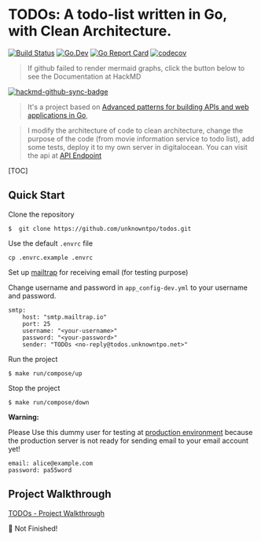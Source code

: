 # TODOs: A todo-list written in Go, with Clean Architecture.


[![Build Status](https://drone.unknowntpo.net/api/badges/unknowntpo/todos/status.svg?ref=refs/heads/master)](https://drone.unknowntpo.net/unknowntpo/todos)
[![Go.Dev](https://godoc.org/github.com/unknowntpo/todos?status.svg=)](https://pkg.go.dev/github.com/unknowntpo/todos?utm_source=godoc) [![Go Report Card](https://goreportcard.com/badge/github.com/unknowntpo/todos)](https://goreportcard.com/report/github.com/unknowntpo/todos) [![codecov](https://codecov.io/gh/unknowntpo/todos/branch/master/graph/badge.svg?token=UV6IIUUCW2)](https://codecov.io/gh/unknowntpo/todos)

> If github failed to render mermaid graphs, click the button below to see the Documentation at HackMD
> 
[![hackmd-github-sync-badge](https://hackmd.io/niPMhxhbSg-rNNzsj0Hrsw/badge)](https://hackmd.io/niPMhxhbSg-rNNzsj0Hrsw)

> It's a project based on [Advanced patterns for building APIs and web applications in Go](https://lets-go-further.alexedwards.net/),

> I modify the architecture of code to clean architecture, change the purpose of the code (from movie information service to todo list),  add some tests, deploy it to my own server in digitalocean.
> You can visit the api at [API Endpoint](https://todos.unknowntpo.net/v1/healthcheck)



[TOC]
## Quick Start
Clone the repository
```
$  git clone https://github.com/unknowntpo/todos.git
```

Use the default `.envrc` file
```
cp .envrc.example .envrc
```

Set up [mailtrap](https://mailtrap.io) for receiving email (for testing purpose)

Change username and password in `app_config-dev.yml` to your username and password.

```
smtp:
    host: "smtp.mailtrap.io"
    port: 25
    username: "<your-username>"
    password: "<your-password>"
    sender: "TODOs <no-reply@todos.unknowntpo.net>"
```

Run the project
```
$ make run/compose/up
```

Stop the project
```
$ make run/compose/down
```

**Warning:**

Please Use this dummy user for testing at [production environment](https://todos.unknowntpo.net/swagger/index.html)  because the production server is not ready for sending email to your email account yet!

```
email: alice@example.com
password: pa55word
```

## Project Walkthrough
[TODOs - Project Walkthrough](https://hackmd.io/@unknowntpo/todos-project-walkthrough)

:construction: Not Finished!
